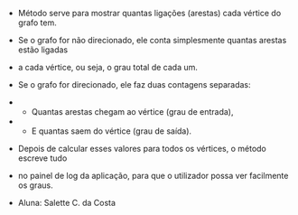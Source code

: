 
* Método serve para mostrar quantas ligações (arestas) cada vértice do grafo tem.

* Se o grafo for não direcionado, ele conta simplesmente quantas arestas estão ligadas
* a cada vértice, ou seja, o grau total de cada um.

* Se o grafo for direcionado, ele faz duas contagens separadas:
* - Quantas arestas chegam ao vértice (grau de entrada),
* - E quantas saem do vértice (grau de saída).

* Depois de calcular esses valores para todos os vértices, o método escreve tudo
* no painel de log da aplicação, para que o utilizador possa ver facilmente os graus.
* Aluna: Salette C. da Costa 


